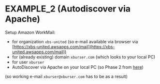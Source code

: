 # EXAMPLE_2 (Autodiscover via Apache)


Setup Amazon WorkMail:
  - for organization `xbs-united` (so e-mail available via browser via [https://xbs-united.awsapps.com/mail](https://xbs-united.awsapps.com/mail))
  - for (already existing) domain `xburser.com` (which looks to your local PC)
  - for user `xburser`
  - AutoDiscover via Apache on your local PC (so Phase 2 from [here](https://docs.aws.amazon.com/workmail/latest/adminguide/autodiscover.html))

(so working e-mail `xburser@xburser.com` has to be as a result)








































